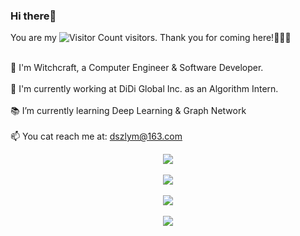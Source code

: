 ### Hi there👋
You are my ![Visitor Count](https://profile-counter.glitch.me/Witchcraft-Jasper/count.svg) visitors. Thank you for coming here!🥳🥳🥳
<p>
  <br>
  🫨 I'm Witchcraft, a Computer Engineer & Software Developer.
  <br>
  <br>
  🔭 I'm currently working at DiDi Global Inc. as an Algorithm Intern.
  <br>
  <br>
  📚 I’m currently learning Deep Learning & Graph Network
  <br>
  <br>
  📫 You cat reach me at: <a href="mailto: dszlym@163.com  "> dszlym@163.com  </a>

</p>
<div align="center">
  <a href="https://github.com/anuraghazra/convoychat">
   <img  src="https://github-readme-streak-stats.herokuapp.com/?user=Witchcraft-Jasper&theme=discord_old_blurple" /> </div>
  </a>

</div>

  <div>&nbsp;</div>
<div align="center">
  <a href="https://github.com/anuraghazra/convoychat">
    <img src="https://github-readme-stats.vercel.app/api?username=Witchcraft-Jasper&count_private=true&theme=discord_old_blurple&show_icons=true" />
  </a>
</div>
  <div>&nbsp;</div>
<div align="center"> <img src="https://github-profile-trophy.vercel.app/?username=Witchcraft-Jasper&theme=discord&column=5" /> </div>
  <div>&nbsp;</div>
  <div align="center">
  <a href="https://github.com/anuraghazra/github-readme-stats">
    <img align="center" src="https://github-readme-stats.vercel.app/api/top-langs/?username=Witchcraft-Jasper&layout=compact&theme=discord_old_blurple&hide=C" />
  </a>
  </div>
<!--
  <picture>
    <source media="(prefers-color-scheme: dark)" srcset="https://cdn.jsdelivr.net/gh/Witchcraft-Jasper/Witchcraft-Jasper/profile-snake-contrib/github-contribution-grid-snake-dark.svg" />
    <source media="(prefers-color-scheme: light)" srcset="https://cdn.jsdelivr.net/gh/Witchcraft-Jasper/Witchcraft-Jasper/profile-snake-contrib/github-contribution-grid-snake.svg" />
    <img alt="github-snake" src="https://cdn.jsdelivr.net/gh/Witchcraft-Jasper/Witchcraft-Jasper/profile-snake-contrib/github-contribution-grid-snake-dark.svg" />
  </picture>
-->
<!--
**Witchcraft-Jasper/Witchcraft-Jasper** is a ✨ _special_ ✨ repository because its `README.md` (this file) appears on your GitHub profile.

Here are some ideas to get you started:

- 🔭 I’m currently working on ...
- 🌱 I’m currently learning ...
- 👯 I’m looking to collaborate on ...
- 🤔 I’m looking for help with ...
- 💬 Ask me about ...
- 📫 How to reach me: ...
- 😄 Pronouns: ...
- ⚡ Fun fact: ...
-->
